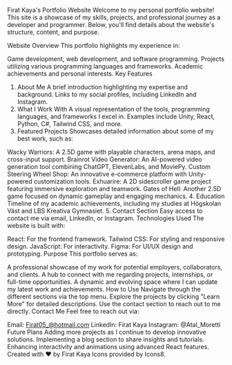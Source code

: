 
Firat Kaya's Portfolio Website
Welcome to my personal portfolio website! This site is a showcase of my skills, projects, and professional journey as a developer and programmer. Below, you'll find details about the website's structure, content, and purpose.

Website Overview
This portfolio highlights my experience in:

Game development, web development, and software programming.
Projects utilizing various programming languages and frameworks.
Academic achievements and personal interests.
Key Features
1. About Me
A brief introduction highlighting my expertise and background.
Links to my social profiles, including LinkedIn and Instagram.
2. What I Work With
A visual representation of the tools, programming languages, and frameworks I excel in.
Examples include Unity, React, Python, C#, Tailwind CSS, and more.
3. Featured Projects
Showcases detailed information about some of my best work, such as:

Wacky Warriors: A 2.5D game with playable characters, arena maps, and cross-input support.
Brainrot Video Generator: An AI-powered video generation tool combining ChatGPT, ElevenLabs, and MoviePy.
Custom Steering Wheel Shop: An innovative e-commerce platform with Unity-powered customization tools.
Exhuarire: A 2D sidescroller game project featuring immersive exploration and teamwork.
Gates of Hell: Another 2.5D game focused on dynamic gameplay and engaging mechanics.
4. Education
Timeline of my academic achievements, including my studies at Högskolan Väst and LBS Kreativa Gymnasiet.
5. Contact Section
Easy access to contact me via email, LinkedIn, or Instagram.
Technologies Used
The website is built with:

React: For the frontend framework.
Tailwind CSS: For styling and responsive design.
JavaScript: For interactivity.
Figma: For UI/UX design and prototyping.
Purpose
This portfolio serves as:

A professional showcase of my work for potential employers, collaborators, and clients.
A hub to connect with me regarding projects, internships, or full-time opportunities.
A dynamic and evolving space where I can update my latest work and achievements.
How to Use
Navigate through the different sections via the top menu.
Explore the projects by clicking "Learn More" for detailed descriptions.
Use the contact section to reach out to me directly.
Contact Me
Feel free to reach out via:

Email: Firat05_@hotmail.com
LinkedIn: Firat Kaya
Instagram: @Atal_Moretti
Future Plans
Adding more projects as I continue to develop innovative solutions.
Implementing a blog section to share insights and tutorials.
Enhancing interactivity and animations using advanced React features.
Created with ❤️ by Firat Kaya
Icons provided by Icons8.